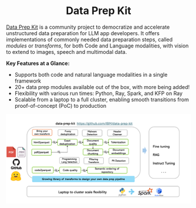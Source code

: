 <h1 align="center">Data Prep Kit</h1>

[Data Prep Kit](https://github.com/IBM/data-prep-kit) is a community project to democratize and accelerate unstructured data preparation for LLM app developers. 
It offers implementations of commonly needed data preparation steps, called *modules* or *transforms*, for both Code and Language modalities, with vision to extend to images, 
speech and multimodal data. 

**Key Features at a Glance:**
- Supports both code and natural language modalities in a single framework
- 20+ data prep modules available out of the box, with more being added!
- Flexibility with various run times: Python, Ray, Spark, and KFP on Ray
- Scalable from a laptop to a full cluster, enabling smooth transitions from proof-of-concept (PoC) to production

![alt text](Data-prep-kit-diagram.png)

